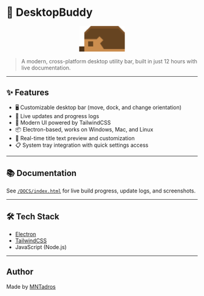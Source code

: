 
# 🚀 DesktopBuddy

<p align="center">
    <img src="assets/hedgehog_body.png" alt="DesktopBuddy Hedgehog" width="120" />
</p>

> A modern, cross-platform desktop utility bar, built in just 12 hours with live documentation.

---

## ✨ Features

- 🖥️ Customizable desktop bar (move, dock, and change orientation)
- 🔄 Live updates and progress logs
- 🎨 Modern UI powered by TailwindCSS
- 📦 Electron-based, works on Windows, Mac, and Linux
- 🔧 Real-time title text preview and customization
- 📋 System tray integration with quick settings access

---

## 📚 Documentation

See [`/DOCS/index.html`](./DOCS/index.html) for live build progress, update logs, and screenshots.

---

## 🛠️ Tech Stack

- [Electron](https://www.electronjs.org/)
- [TailwindCSS](https://tailwindcss.com/)
- JavaScript (Node.js)

---

## Author

Made by [MNTadros](https://github.com/MNTadros)

